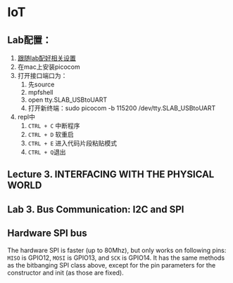 # IoT

## Lab配置：

1. [跟随lab配好相关设置](http://www.1zlab.com/wiki/micropython-esp32/)
2. 在mac上安装picocom
3. 打开接口端口为：
   1. 先source
   2. mpfshell
   3. open tty.SLAB_USBtoUART
   4. 打开新终端：sudo picocom -b 115200 /dev/tty.SLAB_USBtoUART
4. repl中
   1. `CTRL + C` 中断程序
   2. `CTRL + D` 软重启
   3. `CTRL + E` 进入代码片段粘贴模式
   4. ```CTRL + Q```退出

## Lecture 3. INTERFACING WITH THE PHYSICAL WORLD



## Lab 3. **Bus Communication: I2C and SPI**

## Hardware SPI bus

The hardware SPI is faster (up to 80Mhz), but only works on following pins: `MISO` is GPIO12, `MOSI` is GPIO13, and `SCK` is GPIO14. It has the same methods as the bitbanging SPI class above, except for the pin parameters for the constructor and init (as those are fixed).